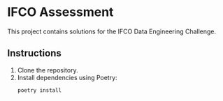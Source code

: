 # IFCO Assessment

This project contains solutions for the IFCO Data Engineering Challenge.

## Instructions
1. Clone the repository.
2. Install dependencies using Poetry:
   ```bash
   poetry install